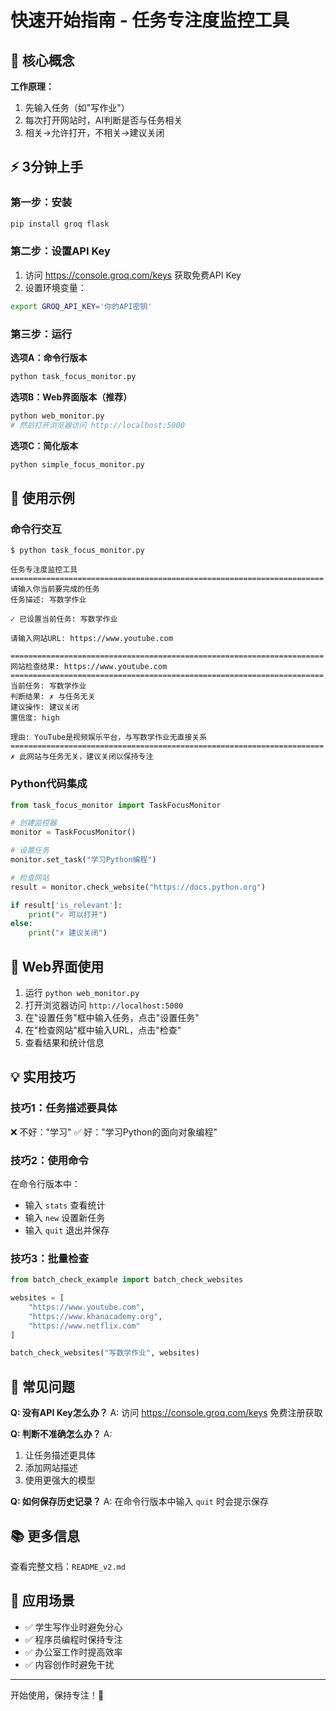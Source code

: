 # 快速开始指南 - 任务专注度监控工具

## 🎯 核心概念

**工作原理：**
1. 先输入任务（如"写作业"）
2. 每次打开网站时，AI判断是否与任务相关
3. 相关→允许打开，不相关→建议关闭

## ⚡ 3分钟上手

### 第一步：安装

```bash
pip install groq flask
```

### 第二步：设置API Key

1. 访问 https://console.groq.com/keys 获取免费API Key
2. 设置环境变量：

```bash
export GROQ_API_KEY='你的API密钥'
```

### 第三步：运行

**选项A：命令行版本**
```bash
python task_focus_monitor.py
```

**选项B：Web界面版本（推荐）**
```bash
python web_monitor.py
# 然后打开浏览器访问 http://localhost:5000
```

**选项C：简化版本**
```bash
python simple_focus_monitor.py
```

## 📝 使用示例

### 命令行交互

```
$ python task_focus_monitor.py

任务专注度监控工具
======================================================================
请输入你当前要完成的任务
任务描述: 写数学作业

✓ 已设置当前任务: 写数学作业

请输入网站URL: https://www.youtube.com

======================================================================
网站检查结果: https://www.youtube.com
======================================================================
当前任务: 写数学作业
判断结果: ✗ 与任务无关
建议操作: 建议关闭
置信度: high

理由: YouTube是视频娱乐平台，与写数学作业无直接关系
======================================================================
✗ 此网站与任务无关，建议关闭以保持专注
```

### Python代码集成

```python
from task_focus_monitor import TaskFocusMonitor

# 创建监控器
monitor = TaskFocusMonitor()

# 设置任务
monitor.set_task("学习Python编程")

# 检查网站
result = monitor.check_website("https://docs.python.org")

if result['is_relevant']:
    print("✓ 可以打开")
else:
    print("✗ 建议关闭")
```

## 🎨 Web界面使用

1. 运行 `python web_monitor.py`
2. 打开浏览器访问 `http://localhost:5000`
3. 在"设置任务"框中输入任务，点击"设置任务"
4. 在"检查网站"框中输入URL，点击"检查"
5. 查看结果和统计信息

## 💡 实用技巧

### 技巧1：任务描述要具体

❌ 不好："学习"
✅ 好："学习Python的面向对象编程"

### 技巧2：使用命令

在命令行版本中：
- 输入 `stats` 查看统计
- 输入 `new` 设置新任务
- 输入 `quit` 退出并保存

### 技巧3：批量检查

```python
from batch_check_example import batch_check_websites

websites = [
    "https://www.youtube.com",
    "https://www.khanacademy.org",
    "https://www.netflix.com"
]

batch_check_websites("写数学作业", websites)
```

## 🔧 常见问题

**Q: 没有API Key怎么办？**
A: 访问 https://console.groq.com/keys 免费注册获取

**Q: 判断不准确怎么办？**
A: 
1. 让任务描述更具体
2. 添加网站描述
3. 使用更强大的模型

**Q: 如何保存历史记录？**
A: 在命令行版本中输入 `quit` 时会提示保存

## 📚 更多信息

查看完整文档：`README_v2.md`

## 🎯 应用场景

- ✅ 学生写作业时避免分心
- ✅ 程序员编程时保持专注
- ✅ 办公室工作时提高效率
- ✅ 内容创作时避免干扰

---

开始使用，保持专注！🚀


